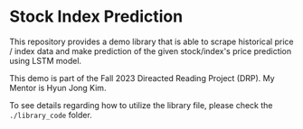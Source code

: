 # Stock Index Prediction

This repository provides a demo library that is able to scrape historical price / index data and make prediction of the given stock/index's price prediction using LSTM model.

This demo is part of the Fall 2023 Direacted Reading Project (DRP). My Mentor is Hyun Jong Kim.

To see details regarding how to utilize the library file, please check the `./library_code` folder.
